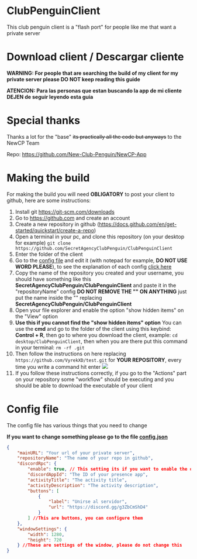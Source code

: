 # ClubPenguinClient

This club penguin client is a "flash port" for people like me that want a private server

# Download client / Descargar cliente

**WARNING: For people that are searching the build of my client for my private server please DO NOT keep reading this guide**

**ATENCION: Para las personas que estan buscando la app de mi cliente DEJEN de seguir leyendo esta guia**

# Special thanks

Thanks a lot for the "base" ~~its practically all the code but anyways~~ to the NewCP Team

Repo: https://github.com/New-Club-Penguin/NewCP-App

# Making the build

For making the build you will need **OBLIGATORY** to post your client to github, here are some instructions:

1. Install git https://git-scm.com/downloads
2. Go to https://github.com and create an account
3. Create a new repository in github (https://docs.github.com/en/get-started/quickstart/create-a-repo)
4. Open a terminal in your pc, and clone this repository (on your desktop for example) `git clone https://github.com/SecretAgencyClubPenguin/ClubPenguinClient`
5. Enter the folder of the client
6. Go to the [config file](./config.json) and edit it (with notepad for example, **DO NOT USE WORD PLEASE**), to see the explanation of each config [click here](#config-file)
7. Copy the name of the repository you created and your username, you should have something like this **SecretAgencyClubPenguin/ClubPenguinClient** and paste it in the "repositoryName" config **DO NOT REMOVE THE "" ON ANYTHING** just put the name inside the "" replacing **SecretAgencyClubPenguin/ClubPenguinClient**
8. Open your file explorer and enable the option "show hidden items" on the "View" option
9. **Use this if you cannot find the "show hidden items" option** You can use the **cmd** and go to the folder of the client using this keybind: **Control + R**, then go to where you download the client, example: `cd desktop/ClubPenguinClient`, then when you are there put this command in your terminal: `rm -rf .git`
10. Then follow the instructions on here replacing `https://github.com/VyrekXD/test.git` for **YOUR REPOSITORY**, every time you write a command hit enter
    ![](https://cdn.upload.systems/uploads/U9hAkWif.png)
11. If you follow these instructions correctly, if you go to the "Actions" part on your repository some "workflow" should be executing and you should be able to download the executable of your client

# Config file

The config file has various things that you need to change

**If you want to change something please go to the file [config.json](./config.json)**

```json
{
	"mainURL": "Your url of your private server",
	"repositoryName": "The name of your repo in github",
	"discordRpc": {
		"enable": true, // This setting its if you want to enable the discord presence
		"discordAppId": "The ID of your presence app",
		"activityTitle": "The activity title",
		"activityDescription": "The activity description",
		"buttons": [
			{
				"label": "Unirse al servidor",
				"url": "https://discord.gg/g3ZbCmShD4"
			}
		] //This are buttons, you can configure them
	},
	"windowSettings": {
		"width": 1280,
		"height": 720
	} //These are settings of the window, please do not change this
}
```
